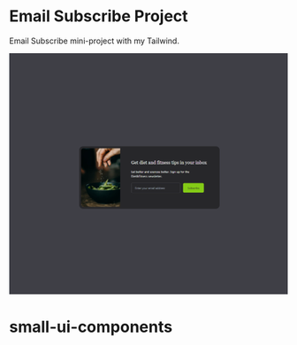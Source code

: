 # Email Subscribe Project

Email Subscribe mini-project with my Tailwind.

![Alt text](images/email-subscribe.png)
# small-ui-components
